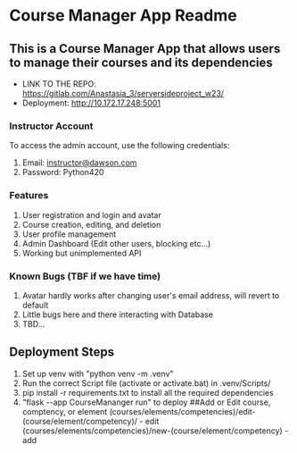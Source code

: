# Course Manager App Readme
## This is a Course Manager App that allows users to manage their courses and its dependencies
- LINK TO THE REPO: https://gitlab.com/Anastasia_3/serversideproject_w23/
- Deployment: http://10.172.17.248:5001
### Instructor Account
To access the admin account, use the following credentials:
1. Email: instructor@dawson.com
2. Password: Python420
### Features
1. User registration and login and avatar
2. Course creation, editing, and deletion
3. User profile management
4. Admin Dashboard (Edit other users, blocking etc...)
5. Working but unimplemented API
### Known Bugs (TBF if we have time)
1. Avatar hardly works after changing user's email address, will revert to default
2. Little bugs here and there interacting with Database
2. TBD...
## Deployment Steps
1. Set up venv with "python venv -m .venv"
2. Run the correct Script file (activate or activate.bat) in .venv/Scripts/
3. pip install -r requirements.txt to install all the required dependencies
4. "flask --app CourseMananger run" to deploy
##Add or Edit course, comptency, or element
(courses/elements/competencies)/edit-(course/element/competency)/<id> - edit
(courses/elements/competencies)/new-(course/element/competency) - add

